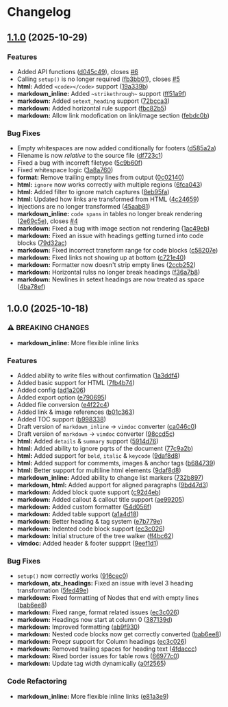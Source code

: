 # Changelog

## [1.1.0](https://github.com/OXY2DEV/markdoc.nvim/compare/v1.0.0...v1.1.0) (2025-10-29)


### Features

* Added API functions ([d045c49](https://github.com/OXY2DEV/markdoc.nvim/commit/d045c490a4a7cd7ff6d884169e148b12a252dcb6)), closes [#6](https://github.com/OXY2DEV/markdoc.nvim/issues/6)
* Calling `setup()` is no longer required ([fb3bb01](https://github.com/OXY2DEV/markdoc.nvim/commit/fb3bb0156a07fb19feb13d9ec2639aeafd368a39)), closes [#5](https://github.com/OXY2DEV/markdoc.nvim/issues/5)
* **html:** Added `<code></code>` support ([19a339b](https://github.com/OXY2DEV/markdoc.nvim/commit/19a339bbab657fe77cad3e7868faca7150e93ee1))
* **markdown_inline:** Added `~strikethrough~` support ([ff51a9f](https://github.com/OXY2DEV/markdoc.nvim/commit/ff51a9fd7ae1a68c195653d9596f001daaa01b50))
* **markdown:** Added `setext_heading` support ([72bcca3](https://github.com/OXY2DEV/markdoc.nvim/commit/72bcca37b1806da0955c980473c17286efa320e5))
* **markdown:** Added horizontal rule support ([fbc82b5](https://github.com/OXY2DEV/markdoc.nvim/commit/fbc82b578d23d1b2799bc2a214c0401225d0b752))
* **markdown:** Allow link modofication on link/image section ([febdc0b](https://github.com/OXY2DEV/markdoc.nvim/commit/febdc0bd00f37056d72b8510484409f5c0403661))


### Bug Fixes

* Empty whitespaces are now added conditionally for footers ([d585a2a](https://github.com/OXY2DEV/markdoc.nvim/commit/d585a2a6e900f5534f225fe8b4b5001d631d584d))
* Filename is now *relative* to the source file ([df723c1](https://github.com/OXY2DEV/markdoc.nvim/commit/df723c10733c6bc060e153818e447e502234b4e8))
* Fixed a bug with incorreft filetype ([5c9b60f](https://github.com/OXY2DEV/markdoc.nvim/commit/5c9b60f6f942432f0c9ac82ad4312269a586f00a))
* Fixed whitespace logic ([3a8a760](https://github.com/OXY2DEV/markdoc.nvim/commit/3a8a7609bb295f1282b35b0dfc6c740aabb4983d))
* **format:** Remove trailing empty lines from output ([0c02140](https://github.com/OXY2DEV/markdoc.nvim/commit/0c02140773e71d06edeb33b46975dc1019c403ec))
* **html:** `ignore` now works correctly with multiple regions ([6fca043](https://github.com/OXY2DEV/markdoc.nvim/commit/6fca043f6eee5212b86633f4905060caaeac57e1))
* **html:** Added filter to ignore match captures ([8eb95fa](https://github.com/OXY2DEV/markdoc.nvim/commit/8eb95fa0ca34849a6b1fe0e1791f8c282fd764f7))
* **html:** Updated how links are transformed from HTML ([4c24659](https://github.com/OXY2DEV/markdoc.nvim/commit/4c246598595bd648006e1087bf0d4e318f9b39d4))
* Injections are no longer transformed ([45aab81](https://github.com/OXY2DEV/markdoc.nvim/commit/45aab81267227d1ffa31be6fb49f0b42b52d5473))
* **markdown_inline:** `code spans` in tables no longer break rendering ([2e69c5e](https://github.com/OXY2DEV/markdoc.nvim/commit/2e69c5e52fdd3a66865f42fc8895ffab376a0f02)), closes [#4](https://github.com/OXY2DEV/markdoc.nvim/issues/4)
* **markdown:** Fixed a bug with image section not rendering ([1ac49eb](https://github.com/OXY2DEV/markdoc.nvim/commit/1ac49eb3c6d4be2af6ac8c6289fc1956b03bb2cc))
* **markdown:** Fixed an issue with headings getting turned into code blocks ([79d32ac](https://github.com/OXY2DEV/markdoc.nvim/commit/79d32acb83af7bfac8b7a959f5cb83cf2e54259b))
* **markdown:** Fixed incorrect transform range for code blocks ([c58207e](https://github.com/OXY2DEV/markdoc.nvim/commit/c58207ef3eba18818cec543de5fd3cccc43f8790))
* **markdown:** Fixed links not showing up at bottom ([c721e40](https://github.com/OXY2DEV/markdoc.nvim/commit/c721e406506e627a1835b503787b3deb28f02ce1))
* **markdown:** Formatter now doesn't strip empty lines ([2ccb252](https://github.com/OXY2DEV/markdoc.nvim/commit/2ccb2523c8283cdd9989b0d09b3b44ba10216486))
* **markdown:** Horizontal rulss no longer break headings ([f36a7b8](https://github.com/OXY2DEV/markdoc.nvim/commit/f36a7b88aa2b4af7e3884820bc809712cd3822b0))
* **markdown:** Newlines in setext headings are now treated as space ([4ba78ef](https://github.com/OXY2DEV/markdoc.nvim/commit/4ba78efc35da9b103ab962402e7bec4b5018da92))

## 1.0.0 (2025-10-18)


### ⚠ BREAKING CHANGES

* **markdown_inline:** More flexible inline links

### Features

* Added ability to write files without confirmation ([1a3ddf4](https://github.com/OXY2DEV/markdoc.nvim/commit/1a3ddf4f0129ea8e627d76da591ba0997d6aefb0))
* Added basic support for HTML ([7fb4b74](https://github.com/OXY2DEV/markdoc.nvim/commit/7fb4b741cd70df04124fdca992b5c8d1f855a4b9))
* Added config ([ad1a206](https://github.com/OXY2DEV/markdoc.nvim/commit/ad1a206ffea0b0518a59507c4b6de5bf4735f768))
* Added export option ([e790695](https://github.com/OXY2DEV/markdoc.nvim/commit/e790695d108aedee81b5186d64776c14539f2d83))
* Added file conversion ([e4f22c4](https://github.com/OXY2DEV/markdoc.nvim/commit/e4f22c4e32b80f6b979616e207e34bc2435f6937))
* Added link & image references ([b01c363](https://github.com/OXY2DEV/markdoc.nvim/commit/b01c363d043ce62db6b3b8ce68b96a4bfcc2ecc0))
* Added TOC support ([b998338](https://github.com/OXY2DEV/markdoc.nvim/commit/b9983382769d0bf9b1d7f561bc1f804e5b325d1d))
* Draft version of `markdown_inline` -&gt; `vimdoc` converter ([ca046c0](https://github.com/OXY2DEV/markdoc.nvim/commit/ca046c0ca3590c72579193b578d213c2b3fe2b65))
* Draft version of `markdown` -&gt; `vimdoc` converter ([98ccd5c](https://github.com/OXY2DEV/markdoc.nvim/commit/98ccd5c38366253fcda3c8a4cc5c13efeca14ae8))
* **html:** Added `details` & `summary` support ([5914d76](https://github.com/OXY2DEV/markdoc.nvim/commit/5914d767f73d601ddbab12e4aeedacdc8367f05f))
* **html:** Added ability to ignore pqrts of the document ([77c9a2b](https://github.com/OXY2DEV/markdoc.nvim/commit/77c9a2bb3d96e3c23bd56617221746ff77c1d651))
* **html:** Added support for `bold`, `italic` & `keycode` ([9daf8d8](https://github.com/OXY2DEV/markdoc.nvim/commit/9daf8d8883c0caf99ccd9d3d090da0273fe01146))
* **html:** Added support for commemts, images & anchor tags ([b684739](https://github.com/OXY2DEV/markdoc.nvim/commit/b6847392b0d700fbe9f6de14d3711fede61d25a2))
* **html:** Better support for multiline html elements ([9daf8d8](https://github.com/OXY2DEV/markdoc.nvim/commit/9daf8d8883c0caf99ccd9d3d090da0273fe01146))
* **markdown_inline:** Added ability to change list markers ([732b897](https://github.com/OXY2DEV/markdoc.nvim/commit/732b8972f4e294197448ea60af2862639c794ed8))
* **markdown, html:** Added aupport for aligned paragraphs ([9bd47d3](https://github.com/OXY2DEV/markdoc.nvim/commit/9bd47d34c310dc2c131fe55193c096e2b9d0c283))
* **markdown:** Added block quote support ([c92d4eb](https://github.com/OXY2DEV/markdoc.nvim/commit/c92d4eb54d11bdd5548ecd4b58a7aef1462c7bc1))
* **markdown:** Added callout & callout title support ([ae99205](https://github.com/OXY2DEV/markdoc.nvim/commit/ae99205ef3718d6faba6c243df235b6acedf9ade))
* **markdown:** Added custom formatter ([54d056f](https://github.com/OXY2DEV/markdoc.nvim/commit/54d056f41d3a01e1afc2a043106b719df6db4493))
* **markdown:** Added table support ([a1a4d18](https://github.com/OXY2DEV/markdoc.nvim/commit/a1a4d18357a36f72bef5b93afe97a8e9523cdf0d))
* **markdown:** Better heading & tag system ([e7b779e](https://github.com/OXY2DEV/markdoc.nvim/commit/e7b779ed988a099ea7d6114b85c2522846886e62))
* **markdown:** Indented code block support ([ec3c026](https://github.com/OXY2DEV/markdoc.nvim/commit/ec3c026e640bc1a0610e3edd012f2c6e28be7558))
* **markdown:** Initial structure of the tree walker ([ff4bc62](https://github.com/OXY2DEV/markdoc.nvim/commit/ff4bc62f22250c51b0be5bec4a1e55c3c2a1b02b))
* **vimdoc:** Added header & footer suppprt ([9eef1d1](https://github.com/OXY2DEV/markdoc.nvim/commit/9eef1d1f958d22691c4b4dc4a593e125577f5904))


### Bug Fixes

* `setup()` now correctly works ([916cec0](https://github.com/OXY2DEV/markdoc.nvim/commit/916cec0be64097450689e064b6f99490b92eb304))
* **markdown, atx_headings:** Fixed an issue with level 3 heading transformation ([5fed49e](https://github.com/OXY2DEV/markdoc.nvim/commit/5fed49e7be5ed5a072d01b7df3afabd9ceea1969))
* **markdown:** Fixed formatting of Nodes that end with empty lines ([bab6ee8](https://github.com/OXY2DEV/markdoc.nvim/commit/bab6ee80028cbcb2f0c320f96dabf15f490a0c59))
* **markdown:** Fixed range, format related issues ([ec3c026](https://github.com/OXY2DEV/markdoc.nvim/commit/ec3c026e640bc1a0610e3edd012f2c6e28be7558))
* **markdown:** Headings now start at column 0 ([387139d](https://github.com/OXY2DEV/markdoc.nvim/commit/387139d4c7e7641f7ec0e6a39b3598ea52c68436))
* **markdown:** Improved formatting ([ab9f930](https://github.com/OXY2DEV/markdoc.nvim/commit/ab9f930c7416930a71cd1426a08043b87fe048b7))
* **markdown:** Nested code blocks now get correctly converted ([bab6ee8](https://github.com/OXY2DEV/markdoc.nvim/commit/bab6ee80028cbcb2f0c320f96dabf15f490a0c59))
* **markdown:** Proepr support for Column headings ([ec3c026](https://github.com/OXY2DEV/markdoc.nvim/commit/ec3c026e640bc1a0610e3edd012f2c6e28be7558))
* **markdown:** Removed trailing spaces for heading text ([4fdaccc](https://github.com/OXY2DEV/markdoc.nvim/commit/4fdaccc7f8df213033662149b16196069cd3af2b))
* **markdown:** Rixed border issues for table rows ([66977c0](https://github.com/OXY2DEV/markdoc.nvim/commit/66977c05480602ceca648f8b28901b6a80b146b1))
* **markdown:** Update tag width dynamically ([a0f2565](https://github.com/OXY2DEV/markdoc.nvim/commit/a0f25650b59a84c385c02f8e328bb4f024c0ed3a))


### Code Refactoring

* **markdown_inline:** More flexible inline links ([e81a3e9](https://github.com/OXY2DEV/markdoc.nvim/commit/e81a3e9ff009e0b0db42060aae6a258bb8036754))
